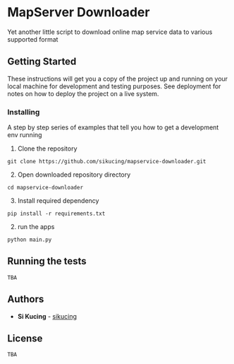 # MapServer Downloader

Yet another little script to download online map service data to various supported format

## Getting Started

These instructions will get you a copy of the project up and running on your local machine for development and testing purposes. See deployment for notes on how to deploy the project on a live system.

### Installing

A step by step series of examples that tell you how to get a development env running

1. Clone the repository

```
git clone https://github.com/sikucing/mapservice-downloader.git
```

2. Open downloaded repository directory

```
cd mapservice-downloader
```

3. Install required dependency

```
pip install -r requirements.txt
```

2. run the apps

```
python main.py
```

## Running the tests

```
TBA
```

## Authors

* **Si Kucing** - [sikucing](https://github.com/sikucing)

## License

```
TBA
```
